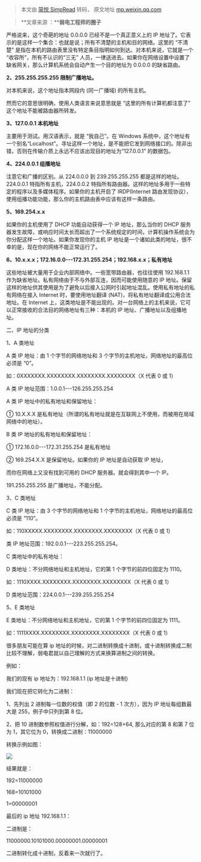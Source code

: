 > 本文由 [简悦 SimpRead](http://ksria.com/simpread/) 转码， 原文地址 [mp.weixin.qq.com](https://mp.weixin.qq.com/s?__biz=MzAxMjE3ODU3MQ==&mid=2650533013&idx=3&sn=3d406bc4c678b14b135fb9480ec258fa&chksm=83ba8971b4cd006743afaed0b37702551ca4bef3a811acc7e990e12a912f9723decae51e2309&mpshare=1&scene=1&srcid=0206eawOyzeObesfg6ThkAqe&sharer_sharetime=1644116060161&sharer_shareid=7fece245937ac96f04f0fb8e1311fff1#rd)

> **文章来源 ：****弱电工程师的圈子**  

严格说来，这个奇葩的地址 0.0.0.0 已经不是一个真正意义上的 IP 地址了。它表示的是这样一个集合：也就是说；所有不清楚的主机和目的网络。这里的 “不清楚” 是指在本机的路由表里没有特定条目指明如何到达。对本机来说，它就是一个 “收容所”，所有不认识的“三无” 人员，一律送进去。如果你在网络设置中设置了缺省网关，那么计算机系统会自动产生一个目的地址为 0.0.0.0 的缺省路由。

**2、255.255.255.255 限制广播地址。**

对本机来说，这个地址指本网段内 (同一广播域) 的所有主机。

然而它的意思很明确，使用人类语言来说意思就是 “这里的所有计算机都注意了” 这个地址不能被路由器所转发。

**3、127.0.0.1 本机地址**

主要用于测试。用汉语表示，就是 “我自己”。在 Windows 系统中，这个地址有一个别名“Localhost”。寻址这样一个地址，是不能把它发到网络接口的。除非出错，否则在传输介质上永远不应该出现目的地址为“127.0.0.1” 的数据包。

**4、224.0.0.1 组播地址**

注意它和广播的区别。从 224.0.0.0 到 239.255.255.255 都是这样的地址。224.0.0.1 特指所有主机，224.0.0.2 特指所有路由器。这样的地址多用于一些特定的程序以及多媒体程序。如果你的主机开启了 IRDP(Internet 路由发现协议），使用组播功能功能，那么你的主机路由表中应该有这样一条路由。

**5、169.254.x.x**

如果你的主机使用了 DHCP 功能自动获得一个 IP 地址，那么当你的 DHCP 服务器发生故障，或响应时间太长而超出了一个系统规定的时间，计算机操作系统会为你分配这样一个地址。如果你发现你的主机 IP 地址是一个诸如此类的地址，很不幸的是，现在你的网络不能正常运行了。

**6、10.x.x.x；172.16.0.0---172.31.255.254；192.168.x.x；私有地址**

这些地址被大量用于企业内部网络中。一些宽带路由器，也往往使用 192.168.1.1 作为缺省地址。私有网络由于不与外部互连，因而可能使用随意的 IP 地址。保留这样的地址供其使用是为了避免以后接入公网时引起地址混乱。使用私有地址的私有网络在接入 Internet 时，要使用地址翻译 (NAT)，将私有地址翻译成公用合法地址。在 Internet 上，这类地址是不能出现的。对一台网络上的主机来说，它可以正常接收的合法目的网络地址有三种：本机的 IP 地址、广播地址以及组播地址。

二、IP 地址的分类

1、A 类地址

A 类 IP 地址：由 1 个字节的网络地址和 3 个字节的主机地址，网络地址的最高位必须是 “0”。

如：0XXXXXXX.XXXXXXXX.XXXXXXXX.XXXXXXXX（X 代表 0 或 1）

A 类 IP 地址范围：1.0.0.1---126.255.255.254

A 类 IP 地址中的私有地址和保留地址：

① 10.X.X.X 是私有地址（所谓的私有地址就是在互联网上不使用，而被用在局域网络中的地址）。

B 类 IP 地址的私有地址和保留地址：

① 172.16.0.0---172.31.255.254 是私有地址

② 169.254.X.X 是保留地址。如果你的 IP 地址是自动获取 IP 地址，

而你在网络上又没有找到可用的 DHCP 服务器。就会得到其中一个 IP。

191.255.255.255 是广播地址，不能分配。

3、C 类地址

C 类 IP 地址：由 3 个字节的网络地址和 1 个字节的主机地址，网络地址的最高位必须是 “110”。

如：110XXXXX.XXXXXXXX.XXXXXXXX.XXXXXXXX（X 代表 0 或 1）

类 IP 地址范围：192.0.0.1---223.255.255.254。

C 类地址中的私有地址：

D 类地址：不分网络地址和主机地址，它的第 1 个字节的前四位固定为 1110。

如：1110XXXX.XXXXXXXX.XXXXXXXX.XXXXXXXX（X 代表 0 或 1）

D 类地址范围：224.0.0.1---239.255.255.254

5、E 类地址

E 类地址：不分网络地址和主机地址，它的第 1 个字节的前四位固定为 1111。

如：1111XXXX.XXXXXXXX.XXXXXXXX.XXXXXXXX（X 代表 0 或 1）

很多朋友可能在算 ip 地址的时候，对二进制转换成十进制，或十进制转换成二制比较不理解，弱电君就以自己理解的方式来换算进制之间的转换。

例如：

我们的现有 ip 地址为：192.168.1.1 (ip 地址是十进制)

我们现在把它转化为二进制：

1、先列出 2 进制每一位数的权值（即 2 的位数 - 1 次方），因为 IP 地址每组数最大是 255，例子中只列到第 8 位。

2、把 10 进制数参照权值进行分解，如：192=128+64, 那么对应的第 8 和第 7 位为 1，其它位为 0，转换成二进制：11000000

转换示例如图：

![](https://mmbiz.qpic.cn/mmbiz_jpg/BaicgvSuO8QZXQJWOpRT3PESmrHRx308YMfrGBItnANWnSmsUvegjMAvZ68RePwvE9zwZQiaVG1R3iaaWBRdQ3XBA/640?wx_fmt=jpeg)

结果就是：

192=11000000

168=10101000

1=00000001

最后的 ip 地址 192.168.1.1：

二进制是：

11000000.10101000.00000001.00000001

二进制转化成十进制，反着来一次就行了。